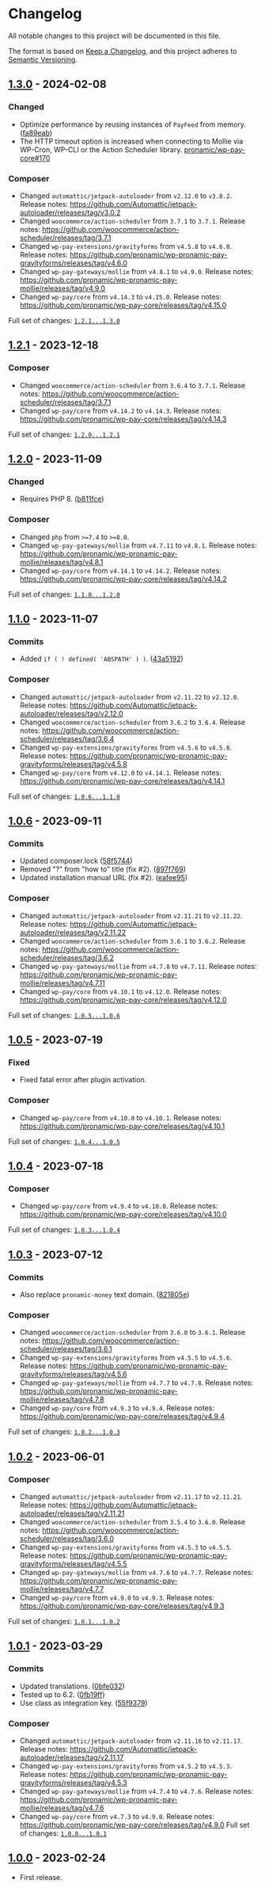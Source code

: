 # Changelog

All notable changes to this project will be documented in this file.

The format is based on [Keep a Changelog](https://keepachangelog.com/en/1.0.0/),
and this project adheres to [Semantic Versioning](https://semver.org/spec/v2.0.0.html).

## [1.3.0] - 2024-02-08

### Changed

- Optimize performance by reusing instances of `PayFeed` from memory. ([fa89eab](https://github.com/pronamic/wp-pronamic-pay-gravityforms/commit/fa89eaba746000d5c432b480f1b4f0b4b8e07994))
- The HTTP timeout option is increased when connecting to Mollie via WP-Cron, WP-CLI or the Action Scheduler library. [pronamic/wp-pay-core#170](https://github.com/pronamic/wp-pay-core/issues/170)

### Composer

- Changed `automattic/jetpack-autoloader` from `v2.12.0` to `v3.0.2`.
	Release notes: https://github.com/Automattic/jetpack-autoloader/releases/tag/v3.0.2
- Changed `woocommerce/action-scheduler` from `3.7.1` to `3.7.1`.
	Release notes: https://github.com/woocommerce/action-scheduler/releases/tag/3.7.1
- Changed `wp-pay-extensions/gravityforms` from `v4.5.8` to `v4.6.0`.
	Release notes: https://github.com/pronamic/wp-pronamic-pay-gravityforms/releases/tag/v4.6.0
- Changed `wp-pay-gateways/mollie` from `v4.8.1` to `v4.9.0`.
	Release notes: https://github.com/pronamic/wp-pronamic-pay-mollie/releases/tag/v4.9.0
- Changed `wp-pay/core` from `v4.14.3` to `v4.15.0`.
	Release notes: https://github.com/pronamic/wp-pay-core/releases/tag/v4.15.0

Full set of changes: [`1.2.1...1.3.0`][1.3.0]

[1.3.0]: https://github.com/pronamic/wp-pronamic-pay-with-mollie-for-gravity-forms/compare/v1.2.1...v1.3.0

## [1.2.1] - 2023-12-18

### Composer

- Changed `woocommerce/action-scheduler` from `3.6.4` to `3.7.1`.
	Release notes: https://github.com/woocommerce/action-scheduler/releases/tag/3.7.1
- Changed `wp-pay/core` from `v4.14.2` to `v4.14.3`.
	Release notes: https://github.com/pronamic/wp-pay-core/releases/tag/v4.14.3

Full set of changes: [`1.2.0...1.2.1`][1.2.1]

[1.2.1]: https://github.com/pronamic/wp-pronamic-pay-with-mollie-for-gravity-forms/compare/v1.2.0...v1.2.1

## [1.2.0] - 2023-11-09

### Changed

- Requires PHP 8. ([b811fce](https://github.com/pronamic/wp-pronamic-pay-with-mollie-for-gravity-forms/commit/b811fce525604af985a12cb2a5172c33d3857cc8))

### Composer

- Changed `php` from `>=7.4` to `>=8.0`.
- Changed `wp-pay-gateways/mollie` from `v4.7.11` to `v4.8.1`.
	Release notes: https://github.com/pronamic/wp-pronamic-pay-mollie/releases/tag/v4.8.1
- Changed `wp-pay/core` from `v4.14.1` to `v4.14.2`.
	Release notes: https://github.com/pronamic/wp-pay-core/releases/tag/v4.14.2

Full set of changes: [`1.1.0...1.2.0`][1.2.0]

[1.2.0]: https://github.com/pronamic/wp-pronamic-pay-with-mollie-for-gravity-forms/compare/v1.1.0...v1.2.0

## [1.1.0] - 2023-11-07

### Commits

- Added `if ( ! defined( 'ABSPATH' ) )`. ([43a5192](https://github.com/pronamic/wp-pronamic-pay-with-mollie-for-gravity-forms/commit/43a51929eda3d23e1e06de450148a7b9ebd6c647))

### Composer

- Changed `automattic/jetpack-autoloader` from `v2.11.22` to `v2.12.0`.
	Release notes: https://github.com/Automattic/jetpack-autoloader/releases/tag/v2.12.0
- Changed `woocommerce/action-scheduler` from `3.6.2` to `3.6.4`.
	Release notes: https://github.com/woocommerce/action-scheduler/releases/tag/3.6.4
- Changed `wp-pay-extensions/gravityforms` from `v4.5.6` to `v4.5.8`.
	Release notes: https://github.com/pronamic/wp-pronamic-pay-gravityforms/releases/tag/v4.5.8
- Changed `wp-pay/core` from `v4.12.0` to `v4.14.1`.
	Release notes: https://github.com/pronamic/wp-pay-core/releases/tag/v4.14.1

Full set of changes: [`1.0.6...1.1.0`][1.1.0]

[1.1.0]: https://github.com/pronamic/wp-pronamic-pay-with-mollie-for-gravity-forms/compare/v1.0.6...v1.1.0

## [1.0.6] - 2023-09-11

### Commits

- Updated composer.lock ([58f5744](https://github.com/pronamic/wp-pronamic-pay-with-mollie-for-gravity-forms/commit/58f5744d4aedaf4ed264b68e15c06e5b015d42a8))
- Removed "?" from "how to" title (fix #2). ([897f769](https://github.com/pronamic/wp-pronamic-pay-with-mollie-for-gravity-forms/commit/897f7691327b1f3be4a25cec371d4a5c1f4ae173))
- Updated installation manual URL (fix #2). ([eafee95](https://github.com/pronamic/wp-pronamic-pay-with-mollie-for-gravity-forms/commit/eafee9591ef20088d2bf8212032c0200d6b0a12c))

### Composer

- Changed `automattic/jetpack-autoloader` from `v2.11.21` to `v2.11.22`.
	Release notes: https://github.com/Automattic/jetpack-autoloader/releases/tag/v2.11.22
- Changed `woocommerce/action-scheduler` from `3.6.1` to `3.6.2`.
	Release notes: https://github.com/woocommerce/action-scheduler/releases/tag/3.6.2
- Changed `wp-pay-gateways/mollie` from `v4.7.8` to `v4.7.11`.
	Release notes: https://github.com/pronamic/wp-pronamic-pay-mollie/releases/tag/v4.7.11
- Changed `wp-pay/core` from `v4.10.1` to `v4.12.0`.
	Release notes: https://github.com/pronamic/wp-pay-core/releases/tag/v4.12.0

Full set of changes: [`1.0.5...1.0.6`][1.0.6]

[1.0.6]: https://github.com/pronamic/wp-pronamic-pay-with-mollie-for-gravity-forms/compare/v1.0.5...v1.0.6

## [1.0.5] - 2023-07-19

### Fixed

- Fixed fatal error after plugin activation.

### Composer

- Changed `wp-pay/core` from `v4.10.0` to `v4.10.1`.
	Release notes: https://github.com/pronamic/wp-pay-core/releases/tag/v4.10.1

Full set of changes: [`1.0.4...1.0.5`][1.0.5]

[1.0.5]: https://github.com/pronamic/wp-pronamic-pay-with-mollie-for-gravity-forms/compare/v1.0.4...v1.0.5

## [1.0.4] - 2023-07-18

### Composer

- Changed `wp-pay/core` from `v4.9.4` to `v4.10.0`.
	Release notes: https://github.com/pronamic/wp-pay-core/releases/tag/v4.10.0

Full set of changes: [`1.0.3...1.0.4`][1.0.4]

[1.0.4]: https://github.com/pronamic/wp-pronamic-pay-with-mollie-for-gravity-forms/compare/v1.0.3...v1.0.4

## [1.0.3] - 2023-07-12

### Commits

- Also replace `pronamic-money` text domain. ([821805e](https://github.com/pronamic/wp-pronamic-pay-with-mollie-for-gravity-forms/commit/821805e125ae55bde61f1ec9f52b792623764333))

### Composer

- Changed `woocommerce/action-scheduler` from `3.6.0` to `3.6.1`.
	Release notes: https://github.com/woocommerce/action-scheduler/releases/tag/3.6.1
- Changed `wp-pay-extensions/gravityforms` from `v4.5.5` to `v4.5.6`.
	Release notes: https://github.com/pronamic/wp-pronamic-pay-gravityforms/releases/tag/v4.5.6
- Changed `wp-pay-gateways/mollie` from `v4.7.7` to `v4.7.8`.
	Release notes: https://github.com/pronamic/wp-pronamic-pay-mollie/releases/tag/v4.7.8
- Changed `wp-pay/core` from `v4.9.3` to `v4.9.4`.
	Release notes: https://github.com/pronamic/wp-pay-core/releases/tag/v4.9.4

Full set of changes: [`1.0.2...1.0.3`][1.0.3]

[1.0.3]: https://github.com/pronamic/wp-pronamic-pay-with-mollie-for-gravity-forms/compare/v1.0.2...v1.0.3

## [1.0.2] - 2023-06-01

### Composer

- Changed `automattic/jetpack-autoloader` from `v2.11.17` to `v2.11.21`.
	Release notes: https://github.com/Automattic/jetpack-autoloader/releases/tag/v2.11.21
- Changed `woocommerce/action-scheduler` from `3.5.4` to `3.6.0`.
	Release notes: https://github.com/woocommerce/action-scheduler/releases/tag/3.6.0
- Changed `wp-pay-extensions/gravityforms` from `v4.5.3` to `v4.5.5`.
	Release notes: https://github.com/pronamic/wp-pronamic-pay-gravityforms/releases/tag/v4.5.5
- Changed `wp-pay-gateways/mollie` from `v4.7.6` to `v4.7.7`.
	Release notes: https://github.com/pronamic/wp-pronamic-pay-mollie/releases/tag/v4.7.7
- Changed `wp-pay/core` from `v4.9.0` to `v4.9.3`.
	Release notes: https://github.com/pronamic/wp-pay-core/releases/tag/v4.9.3

Full set of changes: [`1.0.1...1.0.2`][1.0.2]

[1.0.2]: https://github.com/pronamic/wp-pronamic-pay-with-mollie-for-gravity-forms/compare/v1.0.1...v1.0.2

## [1.0.1] - 2023-03-29

### Commits

- Updated translations. ([0bfe032](https://github.com/pronamic/wp-pronamic-pay-with-mollie-for-gravity-forms/commit/0bfe0329ae59be71a91c6a8428c01033d5ca0a4e))
- Tested up to 6.2. ([0fb19ff](https://github.com/pronamic/wp-pronamic-pay-with-mollie-for-gravity-forms/commit/0fb19ffa279f1a89b628a91da285490e7dc645bd))
- Use class as integration key. ([55f9379](https://github.com/pronamic/wp-pronamic-pay-with-mollie-for-gravity-forms/commit/55f9379dba93edea0b871d74106452fa1b32ffcb))

### Composer

- Changed `automattic/jetpack-autoloader` from `v2.11.16` to `v2.11.17`.
	Release notes: https://github.com/Automattic/jetpack-autoloader/releases/tag/v2.11.17
- Changed `wp-pay-extensions/gravityforms` from `v4.5.2` to `v4.5.3`.
	Release notes: https://github.com/pronamic/wp-pronamic-pay-gravityforms/releases/tag/v4.5.3
- Changed `wp-pay-gateways/mollie` from `v4.7.4` to `v4.7.6`.
	Release notes: https://github.com/pronamic/wp-pronamic-pay-mollie/releases/tag/v4.7.6
- Changed `wp-pay/core` from `v4.7.3` to `v4.9.0`.
	Release notes: https://github.com/pronamic/wp-pay-core/releases/tag/v4.9.0
Full set of changes: [`1.0.0...1.0.1`][1.0.1]

[1.0.1]: https://github.com/pronamic/wp-pronamic-pay-with-mollie-for-gravity-forms/compare/v1.0.0...v1.0.1

## [1.0.0] - 2023-02-24

- First release.

[1.0.0]: https://github.com/pronamic/wp-pronamic-pay-with-mollie-for-gravity-forms/releases/tag/v1.0.0
